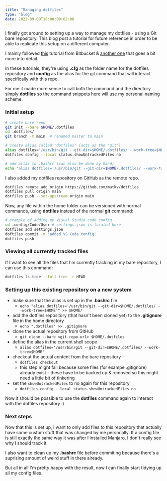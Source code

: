 ```yaml
---
title: "Managing dotfiles"
type: "blog"
date: 2022-09-09T18:00:00+02:00
---
```


I finally got around to setting up a way to manage my dotfiles - using a Git bare repository. This blog post a tutorial for future reference in order to be able to replicate this setup on a different computer.

<!--more-->

I mainly followed [this](https://www.atlassian.com/git/tutorials/dotfiles) tutorial from Bitbucket & [another one](https://www.ackama.com/what-we-think/the-best-way-to-store-your-dotfiles-a-bare-git-repository-explained/) that goes a bit more into detail.

In these tutorials, they're using **.cfg** as the folder name for the dotfiles repository and **config** as the alias for the git command that will interact specifically with this repo.

For me it made more sense to call both the command and the directory simply **dotfiles** so the command snippets here will use my personal naming scheme.

### Initial setup

```bash
# create bare repo
git init --bare $HOME/.dotfiles
cd .dotfiles/
git branch -m main  # renamed master to main

# create alias called 'dotfiles' (acts as the 'git')
alias dotfiles='/usr/bin/git --git-dir=$HOME/.dotfiles/ --work-tree=$HOME'
dotfiles config --local status.showUntrackedFiles no

# add alias to .bashrc (can also be done by hand)
echo "alias dotfiles='/usr/bin/git --git-dir=$HOME/.dotfiles/ --work-tree=$HOME'" >> $HOME/.bashrc
```

I also added my dotfiles repository on GitHub as the remote repo.

```bash
dotfiles remote add origin https://github.com/matkv/dotfiles
dotfiles pull origin main
dotfiles push --set-upstream origin main
```

Now, any file within the home folder can be versioned with normal commands, using **dotfiles** instead of the normal **git** command:

```bash
# example of adding my Visual Studio code config
cd .config/Code/User # settings.json is located here
dotfiles add settings.json
doftiles commit -m 'added VS Code config'
dotfiles push
```

### Viewing all currently tracked files

If I want to see all the files that I'm currently tracking in my bare repository, I can use this command:

```bash
dotfiles ls-tree --full-tree -r HEAD
```

### Setting up this existing repository on a new system

- make sure that the alias is set up in the **.bashrc** file
  - `echo "alias dotfiles='/usr/bin/git --git-dir=$HOME/.dotfiles/ --work-tree=$HOME'" >> $HOME/`
- add the dotfiles repository (that hasn't been cloned yet) to the **.gitignore** file in the home directory
  - `echo ".dotfiles" >> .gitignore`
- clone the actual repository from GitHub
  - `git clone --bare <git-repo-url> $HOME/.dotfiles`
- define the alias in the current shell scope
  - `alias dotfiles='/usr/bin/git --git-dir=$HOME/.dotfiles/ --work-tree=$HOME'`
- checkout the actual content from the bare repository
  - `dotfiles checkout`
  - this step might fail because some files (for exampe .gitignore) already exist - these have to be backed up & removed so this might need a little bit of tinkering
- set the `showUntrackedFiles` to no again for this repository
  - `dotfiles config --local status.showUntrackedFiles no`

Now it should be possible to use the **dotfiles** command again to interact with the dotfiles repository :)

### Next steps

Now that this is set up, I want to only add files to this repository that actually have some custom stuff that was changed by me personally. If a config file is still exactly the same way it was after I installed Manjaro, I don't really see why I should track it.

I also want to clean up my **.bashrc** file before commiting because there's a suprising amount of weird stuff in there already.

But all in all I'm pretty happy with the result, now I can finally start tidying up all my config files.
